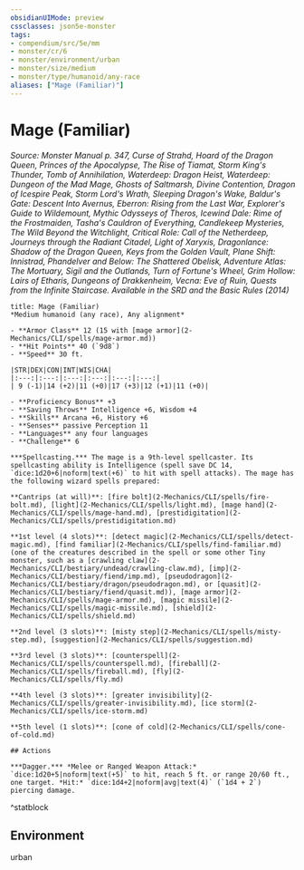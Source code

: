 ```yaml
---
obsidianUIMode: preview
cssclasses: json5e-monster
tags:
- compendium/src/5e/mm
- monster/cr/6
- monster/environment/urban
- monster/size/medium
- monster/type/humanoid/any-race
aliases: ["Mage (Familiar)"]
---
```

# Mage (Familiar)
*Source: Monster Manual p. 347, Curse of Strahd, Hoard of the Dragon Queen, Princes of the Apocalypse, The Rise of Tiamat, Storm King's Thunder, Tomb of Annihilation, Waterdeep: Dragon Heist, Waterdeep: Dungeon of the Mad Mage, Ghosts of Saltmarsh, Divine Contention, Dragon of Icespire Peak, Storm Lord's Wrath, Sleeping Dragon's Wake, Baldur's Gate: Descent Into Avernus, Eberron: Rising from the Last War, Explorer's Guide to Wildemount, Mythic Odysseys of Theros, Icewind Dale: Rime of the Frostmaiden, Tasha's Cauldron of Everything, Candlekeep Mysteries, The Wild Beyond the Witchlight, Critical Role: Call of the Netherdeep, Journeys through the Radiant Citadel, Light of Xaryxis, Dragonlance: Shadow of the Dragon Queen, Keys from the Golden Vault, Plane Shift: Innistrad, Phandelver and Below: The Shattered Obelisk, Adventure Atlas: The Mortuary, Sigil and the Outlands, Turn of Fortune's Wheel, Grim Hollow: Lairs of Etharis, Dungeons of Drakkenheim, Vecna: Eve of Ruin, Quests from the Infinite Staircase. Available in the <span title='Systems Reference Document (5.1)'>SRD</span> and the Basic Rules (2014)*  

```ad-statblock
title: Mage (Familiar)
*Medium humanoid (any race), Any alignment*

- **Armor Class** 12 (15 with [mage armor](2-Mechanics/CLI/spells/mage-armor.md))
- **Hit Points** 40 (`9d8`)
- **Speed** 30 ft.

|STR|DEX|CON|INT|WIS|CHA|
|:---:|:---:|:---:|:---:|:---:|:---:|
| 9 (-1)|14 (+2)|11 (+0)|17 (+3)|12 (+1)|11 (+0)|

- **Proficiency Bonus** +3
- **Saving Throws** Intelligence +6, Wisdom +4
- **Skills** Arcana +6, History +6
- **Senses** passive Perception 11
- **Languages** any four languages
- **Challenge** 6

***Spellcasting.*** The mage is a 9th-level spellcaster. Its spellcasting ability is Intelligence (spell save DC 14, `dice:1d20+6|noform|text(+6)` to hit with spell attacks). The mage has the following wizard spells prepared:

**Cantrips (at will)**: [fire bolt](2-Mechanics/CLI/spells/fire-bolt.md), [light](2-Mechanics/CLI/spells/light.md), [mage hand](2-Mechanics/CLI/spells/mage-hand.md), [prestidigitation](2-Mechanics/CLI/spells/prestidigitation.md)

**1st level (4 slots)**: [detect magic](2-Mechanics/CLI/spells/detect-magic.md), [find familiar](2-Mechanics/CLI/spells/find-familiar.md) (one of the creatures described in the spell or some other Tiny monster, such as a [crawling claw](2-Mechanics/CLI/bestiary/undead/crawling-claw.md), [imp](2-Mechanics/CLI/bestiary/fiend/imp.md), [pseudodragon](2-Mechanics/CLI/bestiary/dragon/pseudodragon.md), or [quasit](2-Mechanics/CLI/bestiary/fiend/quasit.md)), [mage armor](2-Mechanics/CLI/spells/mage-armor.md), [magic missile](2-Mechanics/CLI/spells/magic-missile.md), [shield](2-Mechanics/CLI/spells/shield.md)

**2nd level (3 slots)**: [misty step](2-Mechanics/CLI/spells/misty-step.md), [suggestion](2-Mechanics/CLI/spells/suggestion.md)

**3rd level (3 slots)**: [counterspell](2-Mechanics/CLI/spells/counterspell.md), [fireball](2-Mechanics/CLI/spells/fireball.md), [fly](2-Mechanics/CLI/spells/fly.md)

**4th level (3 slots)**: [greater invisibility](2-Mechanics/CLI/spells/greater-invisibility.md), [ice storm](2-Mechanics/CLI/spells/ice-storm.md)

**5th level (1 slots)**: [cone of cold](2-Mechanics/CLI/spells/cone-of-cold.md)

## Actions

***Dagger.*** *Melee or Ranged Weapon Attack:* `dice:1d20+5|noform|text(+5)` to hit, reach 5 ft. or range 20/60 ft., one target. *Hit:* `dice:1d4+2|noform|avg|text(4)` (`1d4 + 2`) piercing damage.
```
^statblock

## Environment

urban